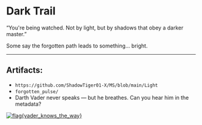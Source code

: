 # Dark Trail

“You're being watched. Not by light, but by shadows that obey a darker master.”

Some say the forgotten path leads to something… bright.

---

## Artifacts:


- `https://github.com/ShadowTiger01-X/MS/blob/main/Light`
- `forgotten_pulse/`
- Darth Vader never speaks — but he breathes. Can you hear him in the metadata?

<!-- ![vader](https://media.giphy.com/media/3o7aD2saalBwwftBIY/giphy.gif) -->
<a href="https://x.com/ShadowTiger01" target="_blank">
  <img src="https://media.giphy.com/media/3o7aD2saalBwvftBlY/giphy.gif" alt="flag{vader_knows_the_way}" />
</a>

